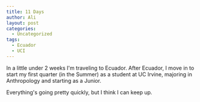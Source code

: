 ```yaml
---
title: 11 Days
author: Ali
layout: post
categories:
  - Uncategorized
tags:
  - Ecuador
  - UCI
---
```

In a little under 2 weeks I'm traveling to Ecuador. After Ecuador, I move in to start my first quarter (in the Summer) as a student at UC Irvine, majoring in Anthropology and starting as a Junior.

Everything's going pretty quickly, but I think I can keep up.
